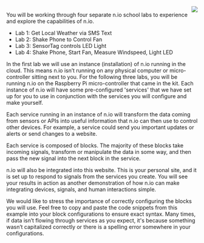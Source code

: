 <img src="./img/instructions/labkit.jpg" style="float: right; margin-bottom: 40px"/>

You will be working through four separate n.io school labs to experience and explore the capabilities of n.io.

* Lab 1: Get Local Weather via SMS Text
* Lab 2: Shake Phone to Control Fan
* Lab 3: SensorTag controls LED Light
* Lab 4: Shake Phone, Start Fan, Measure Windspeed, Light LED

In the first lab we will use an instance (installation) of n.io running in the cloud. This means n.io isn’t running on any physical computer or micro-controller sitting next to you. For the following three labs, you will be running n.io on the Raspberry Pi micro-controller that came in the kit. Each instance of n.io will have some pre-configured 'services' that we have set up for you to use in conjunction with the services you will configure and make yourself.

Each service running in an instance of n.io will transform the data coming from sensors or APIs into useful information that n.io can then use to control other devices. For example, a service could send you important updates or alerts or send changes to a website.

Each service is composed of blocks. The majority of these blocks take incoming signals, transform or manipulate the data in some way, and then pass the new signal into the next block in the service.

n.io will also be integrated into this website. This is your personal site, and it is set up to respond to signals from the services you create. You will see your results in action as another demonstration of how n.io can make integrating devices, signals, and human interactions simple.

We would like to stress the importance of correctly configuring the blocks you will use. Feel free to copy and paste the code snippets from this example into your block configurations to ensure exact syntax. Many times, if data isn’t flowing through services as you expect, it's because something wasn’t capitalized correctly or there is a spelling error somewhere in your configurations.
